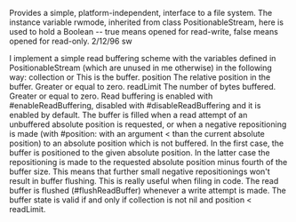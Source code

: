 Provides a simple, platform-independent, interface to a file system. The instance variable rwmode, inherited from class PositionableStream, here is used to hold a Boolean -- true means opened for read-write, false means opened for read-only.  2/12/96 swI implement a simple read buffering scheme with the variables defined in PositionableStream (which are unused in me otherwise) in the following way:	collection	<ByteString> or <ByteArray>	This is the buffer.	position	<Integer>	The relative position in the buffer. Greater or equal to zero.	readLimit	<Integer>	The number of bytes buffered. Greater or equal to zero.Read buffering is enabled with #enableReadBuffering, disabled with #disableReadBuffering and it is enabled by default. The buffer is filled when a read attempt of an unbuffered absolute position is requested, or when a negative repositioning is made (with #position: with an argument < than the current absolute position) to an absolute position which is not buffered. In the first case, the buffer is positioned to the given absolute position. In the latter case the repositioning is made to the requested absolute position minus fourth of the buffer size. This means that further small negative repositionings won't result in buffer flushing. This is really useful when filing in code.The read buffer is flushed (#flushReadBuffer) whenever a write attempt is made.The buffer state is valid if and only if collection is not nil and position < readLimit.